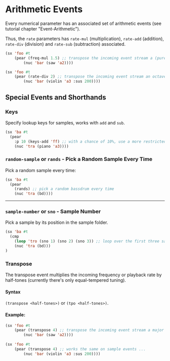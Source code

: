 # Arithmetic Events

Every numerical parameter has an associated set of arithmetic events (see tutorial chapter "Event-Arithmetic").

Thus, the `rate` parameters has `rate-mul` (multiplication), `rate-add` (addition), `rate-div` (division) and `rate-sub` (subtraction)
associated.

```lisp
(sx 'foo #t
	(pear (freq-mul 1.5) ;; transpose the incoming event stream a (pure) fifth up by multiplying frequency
		(nuc 'bar (saw 'a2))))
```

```lisp
(sx 'foo #t
	(pear (rate-div 2) ;; transpose the incoming event stream an octave down by dividing playback rate
		(nuc 'bar (violin 'a3 :sus 200))))
```

## Special Events and Shorthands

### Keys 

Specify lookup keys for samples, works with `add` and `sub`.

```lisp
(sx 'ba #t
  (pear
	:p 10 (keys-add 'ff) ;; with a chance of 10%, use a more restricted search
	(nuc 'tra (piano 'a3))))
```

### `random-sample` or `rands` - Pick a Random Sample Every Time

Pick a random sample every time:

```lisp
(sx 'ba #t
  (pear
	(rands) ;; pick a random bassdrum every time
	(nuc 'tra (bd))))
```

---

### `sample-number` or `sno` - Sample Number

Pick a sample by its position in the sample folder.

```lisp
(sx 'ba #t
  (cmp
	(loop 'tro (sno 1) (sno 2) (sno 3)) ;; loop over the first three samples in the folder
	(nuc 'tra (bd)))
)
```

### Transpose

The transpose event multiplies the incoming frequency or playback rate by half-tones (currently there's only equal-tempered tuning).

#### Syntax

`(transpose <half-tones>)` or `(tpo <half-tones>)`.

#### Example:

```lisp
(sx 'foo #t
	(pear (transpose 4) ;; transpose the incoming event stream a major third up
		(nuc 'bar (saw 'a2))))
		
(sx 'foo #t
	(pear (transpose 4) ;; works the same on sample events ...
		(nuc 'bar (violin 'a3 :sus 200))))
```
